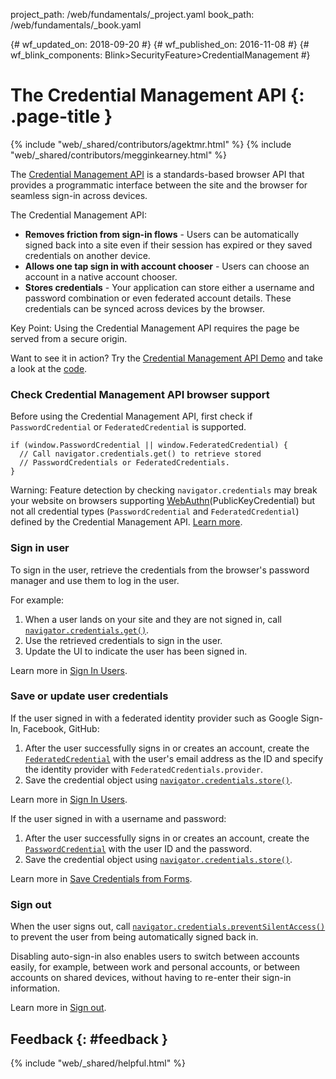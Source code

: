 project_path: /web/fundamentals/_project.yaml
book_path: /web/fundamentals/_book.yaml

{# wf_updated_on: 2018-09-20 #}
{# wf_published_on: 2016-11-08 #}
{# wf_blink_components: Blink>SecurityFeature>CredentialManagement #}

# The Credential Management API {: .page-title }

{% include "web/_shared/contributors/agektmr.html" %}
{% include "web/_shared/contributors/megginkearney.html" %}

The [Credential Management API](https://www.w3.org/TR/credential-management/)
is a standards-based browser API that provides a programmatic interface
between the site and the browser for seamless sign-in across devices.

The Credential Management API:

* **Removes friction from sign-in flows** - Users can be automatically signed back into a site even if their session has expired or they saved credentials on another device.
* **Allows one tap sign in with account chooser** - Users can choose an account in a native account chooser.
* **Stores credentials** - Your application can store either a username and password combination or even federated account details. These credentials can be synced across devices by the browser.

Key Point: Using the Credential Management API requires the page be served
from a secure origin.

Want to see it in action? Try the
[Credential Management API Demo](https://credential-management-sample.appspot.com)
and take a look at the
[code](https://github.com/GoogleChrome/credential-management-sample).

<div class="clearfix"></div>

### Check Credential Management API browser support

Before using the Credential Management API, first check if `PasswordCredential`
or `FederatedCredential` is supported.

    if (window.PasswordCredential || window.FederatedCredential) {
      // Call navigator.credentials.get() to retrieve stored
      // PasswordCredentials or FederatedCredentials.
    }

Warning: Feature detection by checking `navigator.credentials` may break your
website on browsers supporting
[WebAuthn](https://www.w3.org/TR/webauthn/)(PublicKeyCredential) but not all
credential types (`PasswordCredential` and `FederatedCredential`) defined by the
Credential Management API. [Learn
more](/web/updates/2018/03/webauthn-credential-management).

### Sign in user

To sign in the user, retrieve the credentials from the browser's password
manager and use them to log in the user.

For example:

1. When a user lands on your site and they are not signed in, 
   call [`navigator.credentials.get()`](https://developer.mozilla.org/en-US/docs/Web/API/CredentialsContainer/get).
2. Use the retrieved credentials to sign in the user.
3. Update the UI to indicate the user has been signed in.

Learn more in
[Sign In Users](/web/fundamentals/security/credential-management/retrieve-credentials#auto-sign-in).

### Save or update user credentials

If the user signed in with a federated identity provider such as Google
Sign-In, Facebook, GitHub:

1. After the user successfully signs in or creates an account, create the [`FederatedCredential`](https://developer.mozilla.org/en-US/docs/Web/API/FederatedCredential) with the user's email address as
   the ID and specify the identity provider with `FederatedCredentials.provider`.
2. Save the credential object using [`navigator.credentials.store()`](https://developer.mozilla.org/en-US/docs/Web/API/CredentialsContainer/store).

Learn more in
[Sign In Users](/web/fundamentals/security/credential-management/retrieve-credentials#federated-login).

If the user signed in with a username and password:

1. After the user successfully signs in or creates an account, create the [`PasswordCredential`](https://developer.mozilla.org/en-US/docs/Web/API/PasswordCredential) with the user ID and
   the password.
2. Save the credential object using [`navigator.credentials.store()`](https://developer.mozilla.org/en-US/docs/Web/API/CredentialsContainer/store).

Learn more in
[Save Credentials from Forms](/web/fundamentals/security/credential-management/save-forms).

### Sign out

When the user signs out, call [`navigator.credentials.preventSilentAccess()`](/web/fundamentals/security/credential-management/retrieve-credentials#turn_off_auto_sign-in_for_future_visits)
to prevent the user from being automatically signed back in.

Disabling auto-sign-in also enables users to switch between accounts easily,
for example, between work and personal accounts, or between accounts on
shared devices, without having to re-enter their sign-in information.

Learn more in
[Sign out](/web/fundamentals/security/credential-management/retrieve-credentials#sign-out).

## Feedback {: #feedback }

{% include "web/_shared/helpful.html" %}
